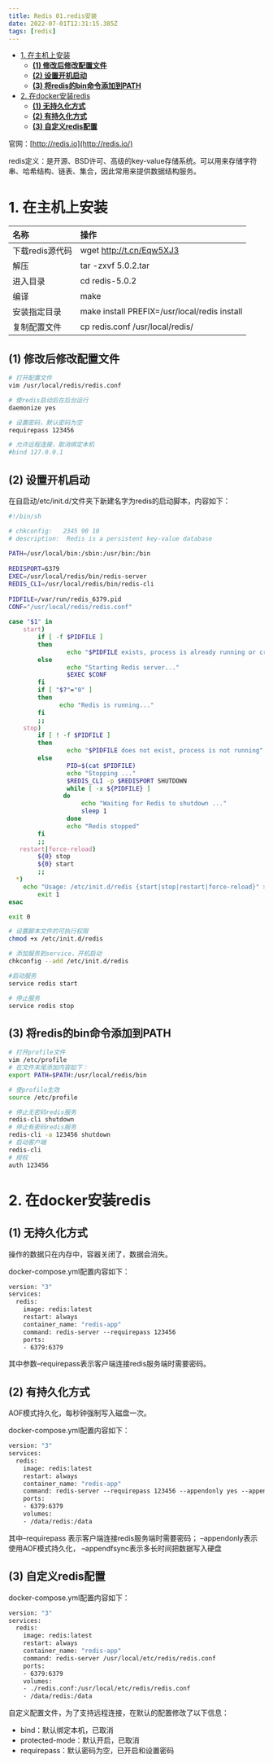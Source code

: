 ```yaml
---
title: Redis 01.redis安装
date: 2022-07-01T12:31:15.385Z
tags: [redis]
---
```

- [1. 在主机上安装](#1-在主机上安装)
  - [**(1) 修改后修改配置文件**](#1-修改后修改配置文件)
  - [**(2) 设置开机启动**](#2-设置开机启动)
  - [**(3) 将redis的bin命令添加到PATH**](#3-将redis的bin命令添加到path)
- [2. 在docker安装redis](#2-在docker安装redis)
  - [**(1) 无持久化方式**](#1-无持久化方式)
  - [**(2) 有持久化方式**](#2-有持久化方式)
  - [**(3) 自定义redis配置**](#3-自定义redis配置)

官网：[http://redis.io](http://redis.io/)

redis定义：是开源、BSD许可、高级的key-value存储系统。可以用来存储字符串、哈希结构、链表、集合，因此常用来提供数据结构服务。

# 1. 在主机上安装

| 名称            | 操作                                         |
| :-------------- | :------------------------------------------- |
| 下载redis源代码 | wget http://t.cn/Eqw5XJ3                     |
| 解压            | tar -zxvf 5.0.2.tar                          |
| 进入目录        | cd redis-5.0.2                               |
| 编译            | make                                         |
| 安装指定目录    | make install PREFIX=/usr/local/redis install |
| 复制配置文件    | cp redis.conf /usr/local/redis/              |

## **(1) 修改后修改配置文件**

```bash
# 打开配置文件
vim /usr/local/redis/redis.conf

# 使redis启动后在后台运行
daemonize yes

# 设置密码，默认密码为空
requirepass 123456

# 允许远程连接，取消绑定本机
#bind 127.0.0.1
```



## **(2) 设置开机启动**

在自启动/etc/init.d/文件夹下新建名字为redis的启动脚本，内容如下：

```bash
#!/bin/sh

# chkconfig:   2345 90 10
# description:  Redis is a persistent key-value database
  
PATH=/usr/local/bin:/sbin:/usr/bin:/bin  
     
REDISPORT=6379  
EXEC=/usr/local/redis/bin/redis-server  
REDIS_CLI=/usr/local/redis/bin/redis-cli  
     
PIDFILE=/var/run/redis_6379.pid 
CONF="/usr/local/redis/redis.conf"  
     
case "$1" in  
    start)  
        if [ -f $PIDFILE ]  
        then  
                echo "$PIDFILE exists, process is already running or crashed"  
        else  
                echo "Starting Redis server..."  
                $EXEC $CONF  
        fi  
        if [ "$?"="0" ]   
        then  
              echo "Redis is running..."  
        fi  
        ;;  
    stop)  
        if [ ! -f $PIDFILE ]  
        then  
                echo "$PIDFILE does not exist, process is not running"  
        else  
                PID=$(cat $PIDFILE)  
                echo "Stopping ..."  
                $REDIS_CLI -p $REDISPORT SHUTDOWN  
                while [ -x ${PIDFILE} ]  
               do  
                    echo "Waiting for Redis to shutdown ..."  
                    sleep 1  
                done  
                echo "Redis stopped"  
        fi  
        ;;  
   restart|force-reload)  
        ${0} stop  
        ${0} start  
        ;;  
  *)  
    echo "Usage: /etc/init.d/redis {start|stop|restart|force-reload}" >&2  
        exit 1  
esac  

exit 0
```



```bash
# 设置脚本文件的可执行权限
chmod +x /etc/init.d/redis

# 添加服务到service，开机启动
chkconfig --add /etc/init.d/redis

#启动服务
service redis start

# 停止服务
service redis stop
```



## **(3) 将redis的bin命令添加到PATH**

```bash
# 打开profile文件
vim /etc/profile
# 在文件末尾添加内容如下：
export PATH=$PATH:/usr/local/redis/bin

# 使profile生效
source /etc/profile

# 停止无密码redis服务
redis-cli shutdown
# 停止有密码redis服务
redis-cli -a 123456 shutdown
# 启动客户端
redis-cli
# 授权
auth 123456
```

# 2. 在docker安装redis

## **(1) 无持久化方式**

操作的数据只在内存中，容器关闭了，数据会消失。

docker-compose.yml配置内容如下：

```dockerfile
version: "3"
services:
  redis:
    image: redis:latest
    restart: always
    container_name: "redis-app"
    command: redis-server --requirepass 123456
    ports:
    - 6379:6379
```

其中参数–requirepass表示客户端连接redis服务端时需要密码。



## **(2) 有持久化方式**

AOF模式持久化，每秒钟强制写入磁盘一次。

docker-compose.yml配置内容如下：

```dockerfile
version: "3"
services:
  redis:
    image: redis:latest
    restart: always
    container_name: "redis-app"
    command: redis-server --requirepass 123456 --appendonly yes --appendfsync everysec
    ports:
    - 6379:6379
    volumes:
    - /data/redis:/data
```

其中–requirepass 表示客户端连接redis服务端时需要密码； –appendonly表示使用AOF模式持久化， –appendfsync表示多长时间把数据写入硬盘



## **(3) 自定义redis配置**

docker-compose.yml配置内容如下：

```dockerfile
version: "3"
services:
  redis:
    image: redis:latest
    restart: always
    container_name: "redis-app"
    command: redis-server /usr/local/etc/redis/redis.conf
    ports:
    - 6379:6379
    volumes:
    - ./redis.conf:/usr/local/etc/redis/redis.conf
    - /data/redis:/data
```

自定义配置文件，为了支持远程连接，在默认的配置修改了以下信息：

- bind：默认绑定本机，已取消
- protected-mode：默认开启，已取消
- requirepass：默认密码为空，已开启和设置密码
